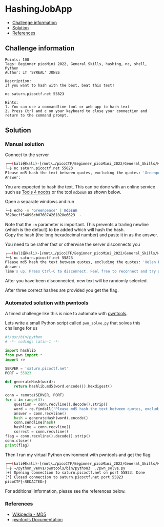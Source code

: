 # HashingJobApp

- [Challenge information](#challenge-information)
- [Solution](#solution)
- [References](#references)

## Challenge information
```
Points: 100
Tags: Beginner picoMini 2022, General Skills, hashing, nc, shell, Python
Author: LT 'SYREAL' JONES

Description:
If you want to hash with the best, beat this test!

nc saturn.picoctf.net 55823

Hints:
1. You can use a commandline tool or web app to hash text
2. Press Ctrl and c on your keyboard to close your connection and return to the command prompt.
```

## Solution

### Manual solution

Connect to the server
```bash
┌──(kali㉿kali)-[/mnt/…/picoCTF/Beginner_picoMini_2022/General_Skills/HashingJobApp]
└─$ nc saturn.picoctf.net 55823
Please md5 hash the text between quotes, excluding the quotes: 'Greenpeace'
Answer: 
```

You are expected to hash the text. This can be done with an online service such as [Tools 4 noobs](https://www.tools4noobs.com/online_tools/hash/) or the tool `md5sum` as shown below.

Open a separate windows and run
```bash
└─$ echo -n 'Greenpeace' | md5sum                                                  
7628ecff54896cb076074261828e6623  -
```

Note that the `-n` parameter is important. This prevents a trailing newline (which is the default) to be added which will hash the hash.  
Copy the hash (the long hexadecimal number) and paste it in as the answer.

You need to be rather fast or otherwise the server disconnects you
```bash
┌──(kali㉿kali)-[/mnt/…/picoCTF/Beginner_picoMini_2022/General_Skills/HashingJobApp]
└─$ nc saturn.picoctf.net 55823
Please md5 hash the text between quotes, excluding the quotes: 'Helen Keller'
Answer: 
Time's up. Press Ctrl-C to disconnect. Feel free to reconnect and try again.
```

After you have been disconnected, new text will be randomly selected.

After three correct hashes are provided you get the flag.

### Automated solution with pwntools

A timed challenge like this is nice to automate with [pwntools](https://docs.pwntools.com/en/stable/index.html).

Lets write a small Python script called `pwn_solve.py` that solves this challenge for us
```python
#!/usr/bin/python
# -*- coding: latin-1 -*-

import hashlib
from pwn import *
import re

SERVER = 'saturn.picoctf.net'
PORT = 55823

def generateHash(word): 
    return hashlib.md5(word.encode()).hexdigest()

conn = remote(SERVER, PORT)
for i in range(3):
    question = conn.recvline().decode().strip()
    word = re.findall('Please md5 hash the text between quotes, excluding the quotes: \'(.*)\'', question)[0]
    answer = conn.recvline()
    hash = generateHash(word).encode()
    conn.sendline(hash)
    hashline = conn.recvline()
    correct = conn.recvline()
flag = conn.recvline().decode().strip()
conn.close()
print(flag)
```

Then I run my virtual Python environment with pwntools and get the flag
```bash
┌──(kali㉿kali)-[/mnt/…/picoCTF/Beginner_picoMini_2022/General_Skills/HashingJobApp]
└─$ ~/python_venvs/pwntools/bin/python3  ./pwn_solve.py
[+] Opening connection to saturn.picoctf.net on port 55823: Done
[*] Closed connection to saturn.picoctf.net port 55823
picoCTF{<REDACTED>}
```


For additional information, please see the references below.

### References

- [Wikipedia - MD5](https://en.wikipedia.org/wiki/MD5)
- [pwntools Documentation](https://docs.pwntools.com/en/stable/index.html)
